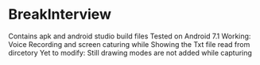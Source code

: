 # BreakInterview
Contains apk and android studio build files 
Tested on Android 7.1
Working:
Voice Recording and screen caturing while Showing the Txt file read from dircetory
Yet to modify: Still drawing modes are not added while capturing 
